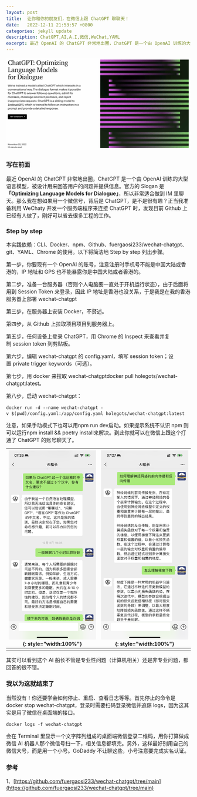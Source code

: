 ```yaml
---
layout: post
title:  让你和你的朋友们，在微信上跟 ChatGPT 聊聊天！
date:   2022-12-11 21:53:57 +0800
categories: jekyll update
description: ChatGPT,AI,A.I,微信,WeChat,YAML
excerpt: 最近 OpenAI 的 ChatGPT 非常地出圈，ChatGPT 是一个由 OpenAI 训练的大型语言模型，被设计用来回答用户的问题并提供信息。官方的 Slogan 是「Optimizing Language Models for Dialogue」，所以非常适合做到 IM 里聊天。那么我在想如果用一个微信号，背后是 ChatGPT，是不是很有趣？正当我准备利用 WeChaty 开发一个服务端程序来连接 ChatGPT 时，发现目前 Github 上已经有人做了，刚好可以省去很多工程的工作 ……
---
```

![image](/img/src/2022-12-11-wechat-chatgpt-3.png)

### 写在前面
最近 OpenAI 的 ChatGPT 非常地出圈，ChatGPT 是一个由 OpenAI 训练的大型语言模型，被设计用来回答用户的问题并提供信息。官方的 Slogan 是 **「Optimizing Language Models for Dialogue」**，所以非常适合做到 IM 里聊天。那么我在想如果用一个微信号，背后是 ChatGPT，是不是很有趣？正当我准备利用 WeChaty 开发一个服务端程序来连接 ChatGPT 时，发现目前 Github 上已经有人做了，刚好可以省去很多工程的工作。

### Step by step

本实践依赖：CLI、Docker、npm、Github、fuergaosi233/wechat-chatgpt、git、YAML、Chrome 的使用。以下将简洁地 Step by step 列出步骤。

第一步，你要现有一个 OpenAI 的账号，注意注册时手机号不能是中国大陆或香港的，IP 地址和 GPS 也不能暴露你是中国大陆或者香港的。

第二步，准备一台服务器（否则个人电脑要一直处于开机运行状态），由于后面将用到 Session Token 来登录，因此 IP 地址是香港也没关系，于是我是在我的香港服务器上部署 wechat-chatgpt

第三步，在服务器上安装 Docker，不赘述。

第四步，从 Github 上拉取项目项目到服务器上。

第五步，任何设备上登录 ChatGPT，用 Chrome 的 Inspect 来查看并复制 session token 到剪贴板。

第六步，编辑 wechat-chatgpt 的 config.yaml，填写 session token；设置 private trigger keywords（可选）。

第七步，用 docker 来拉取 wechat-chatgptdocker pull holegots/wechat-chatgpt:latest。

第八步，启动 wechat-chatgpt：

    docker run -d --name wechat-chatgpt -v $(pwd)/config.yaml:/app/config.yaml holegots/wechat-chatgpt:latest

注意，如果手动模式下也可以用npm run dev启动。如果提示系统不认识 npm 则可以运行npm install && poetry install来解决。到此你就可以在微信上跟这个打通了 ChatGPT 的账号聊天了。

|![image](/img/src/2022-12-11-wechat-chatgpt-1.png){: style="width:100%"} | ![image](/img/src/2022-12-11-wechat-chatgpt-2.png){: style="width:100%"}|
|---------------------------------|---------------------------------|
| ||

其实可以看到这个 AI 船长不管是专业性问题（计算机相关）还是非专业问题，都回答的很不错。

### 我以为这就结束了

当然没有！你还要学会如何停止、重启、查看日志等等。首先停止的命令是docker stop wechat-chatgpt，登录时需要扫码登录微信并追踪 logs，因为这其实是用了微信在桌面端的接口。

    docker logs -f wechat-chatgpt

会在 Terminal 里显示一个文字阵列组成的桌面端微信登录二维码，用你打算做成微信 AI 机器人那个微信号扫一下，相关信息都填完。另外，这样最好别用自己的微信大号，而是用一个小号。GoDaddy 不让聊这些，小号注意要完成实名认证。

### 参考

1、[https://github.com/fuergaosi233/wechat-chatgpt/tree/main](https://github.com/fuergaosi233/wechat-chatgpt/tree/main)